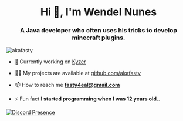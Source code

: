 <h1 align="center">Hi 👋, I'm Wendel Nunes</h1>
<h3 align="center">A Java developer who often uses his tricks to develop minecraft plugins.</h3>

<p align="left"> <img src="https://komarev.com/ghpvc/?username=akafasty&label=Profile%20views&color=0e75b6&style=flat" alt="akafasty" /> </p>

- 🔭 Currently working on [Kyzer](https://kyzer.club)

- 👨‍💻 My projects are available at [github.com/akafasty](github.com/akafasty)

- 📫 How to reach me **fasty4eal@gmail.com**

- ⚡ Fun fact **I started programming when I was 12 years old..**

[![Discord Presence](https://lanyard.cnrad.dev/api/978806567795310642)](https://discord.com/users/978806567795310642)
